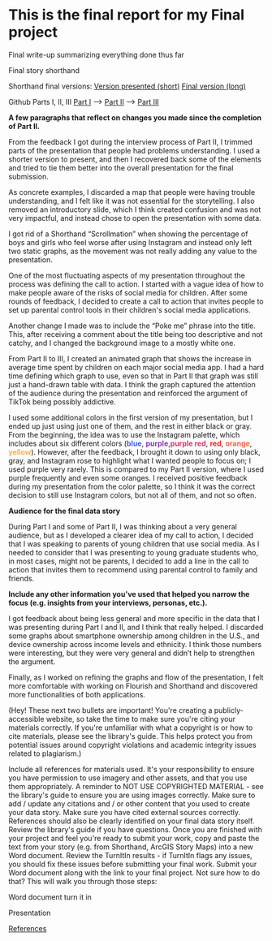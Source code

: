 # This is the final report for my Final project

Final write-up summarizing everything done thus far

Final story shorthand

Shorthand final versions:
[Version presented (short)](https://carnegiemellon.shorthandstories.com/poke-me/index.html)
[Final version (long)](https://carnegiemellon.shorthandstories.com/poke-me_longversion/index.html)


Github Parts I, II, III
[Part I](https://ribarrag.github.io/portfolio/Final_PartI.html) -->
[Part II](https://ribarrag.github.io/portfolio/Final_PartII.html) -->
[Part III](https://ribarrag.github.io/portfolio/Final_PartIII.html)





**A few paragraphs that reflect on changes you made since the completion of Part II.**

From the feedback I got during the interview process of Part II, I trimmed parts of the presentation that people had problems understanding. I used a shorter version to present, and then I recovered back some of the elements and tried to tie them better into the overall presentation for the final submission. 

As concrete examples, I discarded a map that people were having trouble understanding, and I felt like it was not essential for the storytelling. I also removed an introductory slide, which I think created confusion and was not very impactful, and instead chose to open the presentation with some data. 

I got rid of a Shorthand “Scrollmation” when showing the percentage of boys and girls who feel worse after using Instagram and instead only left two static graphs, as the movement was not really adding any value to the presentation.


One of the most fluctuating aspects of my presentation throughout the process was defining the call to action. I started with a vague idea of how to make people aware of the risks of social media for children. After some rounds of feedback, I decided to create a call to action that invites people to set up parental control tools in their children's social media applications. 

Another change I made was to include the “Poke me” phrase into the title. This, after receiving a comment about the title being too descriptive and not catchy, and I changed the background image to a mostly white one.

From Part II to III, I created an animated graph that shows the increase in average time spent by children on each major social media app. I had a hard time defining which graph to use, even so that in Part II that graph was still just a hand-drawn table with data. I think the graph captured the attention of the audience during the presentation and reinforced the argument of TikTok being possibly addictive. 

I used some additional colors in the first version of my presentation, but I ended up just using just one of them, and the rest in either black or gray. From the beginning, the idea was to use the Instagram palette, which includes about six different colors (<span style="color:#405DE6">**blue**</span>, <span style="color:#833AB4">**purple**</span>,<span style="color: #E1306C ">**purple red**</span>, <span style="color: #FD1D1D ">**red**</span>, <span style="color: #F56040">**orange**</span>, <span style="color: #FCAF45">**yellow**</span>). However, after the feedback, I brought it down to using only black, gray, and Instagram rose to highlight what I wanted people to focus on; I used purple very rarely. This is compared to my Part II version, where I used purple frequently and even some oranges. I received positive feedback during my presentation from the color palette, so I think it was the correct decision to still use Instagram colors, but not all of them, and not so often. 


**Audience for the final data story**

During Part I and some of Part II, I was thinking about a very general audience, but as I developed a clearer idea of my call to action, I decided that I was speaking to parents of young children that use social media. As I needed to consider that I was presenting to young graduate students who, in most cases, might not be parents, I decided to add a line in the call to action that invites them to recommend using parental control to family and friends.

**Include any other information you've used that helped you narrow the focus (e.g. insights from your interviews, personas, etc.).**

I got feedback about being less general and more specific in the data that I was presenting during Part I and II, and I think that really helped. I discarded some graphs about smartphone ownership among children in the U.S., and device ownership across income levels and ethnicity. I think those numbers were interesting, but they were very general and didn’t help to strengthen the argument.

Finally, as I worked on refining the graphs and flow of the presentation, I felt more comfortable with working on Flourish and Shorthand and discovered more functionalities of both applications.


(Hey!  These next two bullets are important!  You're creating a publicly-accessible website, so take the time to make sure you're citing your materials correctly.  If you're unfamiliar with what a copyright is or how to cite materials, please see the library's guide.  This helps protect you from potential issues around copyright violations and academic integrity issues related to plagiarism.)

Include all references for materials used.  It's your responsibility to ensure you have permission to use imagery and other assets, and that you use them appropriately.  A reminder to NOT USE COPYRIGHTED MATERIAL - see the library's guide to ensure you are using images correctly.  Make sure to add / update any citations and / or other content that you used to create your data story.  Make sure you have cited external sources correctly.  References should also be clearly identified on your final data story itself.  Review the library's guide if you have questions. 
Once you are finished with your project and feel you're ready to submit your work, copy and paste the text from your story (e.g. from Shorthand, ArcGIS Story Maps) into a new Word document.  Review the TurnItIn results - if TurnItIn flags any issues, you should fix these issues before submitting your final work. Submit your Word document along with the link to your final project. Not sure how to do that?  This will walk you through those steps: 



Word document turn it in

Presentation




[References]()
